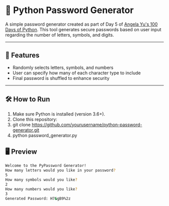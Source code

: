 # 🔐 Python Password Generator

A simple password generator created as part of Day 5 of [Angela Yu's 100 Days of Python](https://www.udemy.com/course/100-days-of-code/). This tool generates secure passwords based on user input regarding the number of letters, symbols, and digits.

---

## 🚀 Features

- Randomly selects letters, symbols, and numbers
- User can specify how many of each character type to include
- Final password is shuffled to enhance security

---

## 🛠️ How to Run

1. Make sure Python is installed (version 3.6+).
2. Clone this repository:
3. git clone https://github.com/yourusername/python-password-generator.git
4. python password_generator.py

## 🖥️ Preview
```bash
Welcome to the PyPassword Generator!
How many letters would you like in your password?
5
How many symbols would you like?
2
How many numbers would you like?
3
Generated Password: H7&gB9%2z
